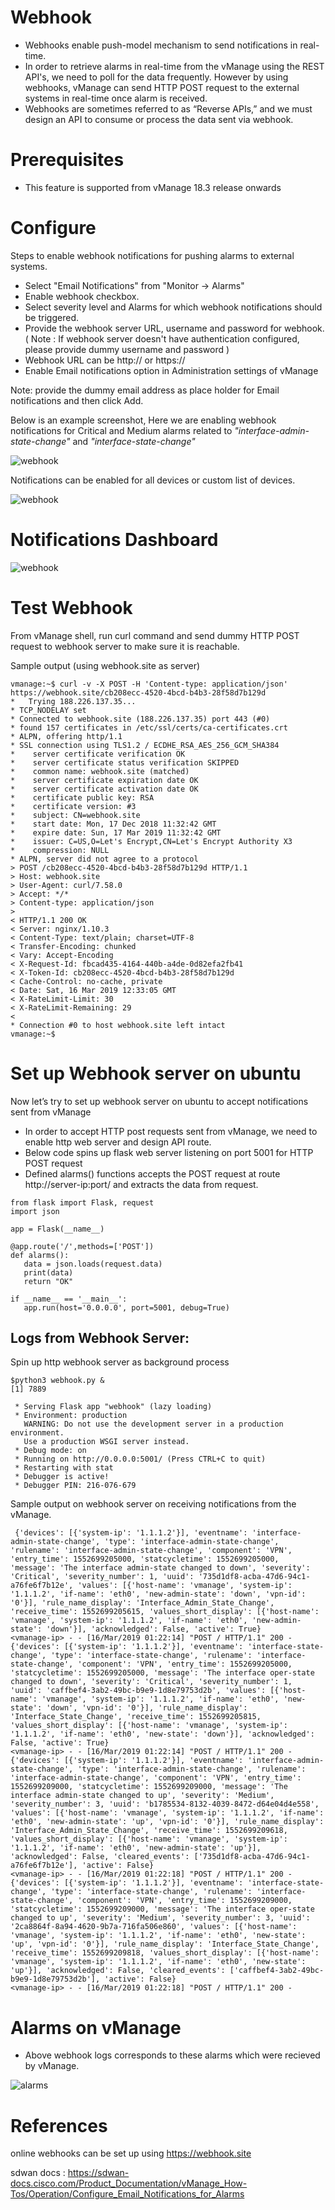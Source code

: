 # Webhook 

-   Webhooks enable push-model mechanism to send notifications in real-time.
-   In order to retrieve alarms in real-time from the vManage using the REST API's, we need to poll for the data frequently. However by using webhooks, vManage can send HTTP POST request to the external systems in real-time once alarm is received. 
-   Webhooks are sometimes referred to as “Reverse APIs,” and we must design an API to consume or process the data sent via webhook.

# Prerequisites

-  This feature is supported from vManage 18.3 release onwards

# Configure

Steps to enable webhook notifications for pushing alarms to external systems.

-    Select "Email Notifications" from "Monitor -> Alarms" 
-    Enable webhook checkbox. 
-    Select severity level and Alarms for which webhook notifications should be triggered.
-    Provide the webhook server URL, username and password for webhook. ( Note : If webhook server doesn't have authentication configured, please provide dummy username and password )
-    Webhook URL can be http:// or https://
-    Enable Email notifications option in Administration settings of vManage 

Note: provide the dummy email address as place holder for Email notifications and then click Add.

Below is an example screenshot, Here we are enabling webhook notifications for Critical and Medium alarms related to *"interface-admin-state-change"* and *"interface-state-change"*

![webhook](images/webhook_create_4.png)

Notifications can be enabled for all devices or custom list of devices. 

![webhook](images/webhook_create_3.png)

#	Notifications Dashboard 

![webhook](images/webhook_create_2.png)

# Test Webhook

From vManage shell, run curl command and send dummy HTTP POST request to webhook server to make sure it is reachable.

Sample output (using webhook.site as server)

```
vmanage:~$ curl -v -X POST -H 'Content-type: application/json' https://webhook.site/cb208ecc-4520-4bcd-b4b3-28f58d7b129d
*   Trying 188.226.137.35...
* TCP_NODELAY set
* Connected to webhook.site (188.226.137.35) port 443 (#0)
* found 157 certificates in /etc/ssl/certs/ca-certificates.crt
* ALPN, offering http/1.1
* SSL connection using TLS1.2 / ECDHE_RSA_AES_256_GCM_SHA384
* 	 server certificate verification OK
* 	 server certificate status verification SKIPPED
* 	 common name: webhook.site (matched)
* 	 server certificate expiration date OK
* 	 server certificate activation date OK
* 	 certificate public key: RSA
* 	 certificate version: #3
* 	 subject: CN=webhook.site
* 	 start date: Mon, 17 Dec 2018 11:32:42 GMT
* 	 expire date: Sun, 17 Mar 2019 11:32:42 GMT
* 	 issuer: C=US,O=Let's Encrypt,CN=Let's Encrypt Authority X3
* 	 compression: NULL
* ALPN, server did not agree to a protocol
> POST /cb208ecc-4520-4bcd-b4b3-28f58d7b129d HTTP/1.1
> Host: webhook.site
> User-Agent: curl/7.58.0
> Accept: */*
> Content-type: application/json
>
< HTTP/1.1 200 OK
< Server: nginx/1.10.3
< Content-Type: text/plain; charset=UTF-8
< Transfer-Encoding: chunked
< Vary: Accept-Encoding
< X-Request-Id: fbcad435-4164-440b-a4de-0d82efa2fb41
< X-Token-Id: cb208ecc-4520-4bcd-b4b3-28f58d7b129d
< Cache-Control: no-cache, private
< Date: Sat, 16 Mar 2019 12:33:05 GMT
< X-RateLimit-Limit: 30
< X-RateLimit-Remaining: 29
<
* Connection #0 to host webhook.site left intact
vmanage:~$
```

# Set up Webhook server on ubuntu

Now let’s try to set up webhook server on ubuntu to accept notifications sent from vManage

- In order to accept HTTP post requests sent from vManage, we need to enable http web server and design API route.
- Below code spins up flask web server listening on port 5001 for HTTP POST request
- Defined alarms() functions accepts the POST request at route http://server-ip:port/ and extracts the data from request.

```
from flask import Flask, request
import json

app = Flask(__name__)

@app.route('/',methods=['POST'])
def alarms():
   data = json.loads(request.data)
   print(data)
   return "OK"

if __name__ == '__main__':
   app.run(host='0.0.0.0', port=5001, debug=True)
```

## Logs from Webhook Server:

Spin up http webhook server as background process

```
$python3 webhook.py &
[1] 7889

 * Serving Flask app "webhook" (lazy loading)
 * Environment: production
   WARNING: Do not use the development server in a production environment.
   Use a production WSGI server instead.
 * Debug mode: on
 * Running on http://0.0.0.0:5001/ (Press CTRL+C to quit)
 * Restarting with stat
 * Debugger is active!
 * Debugger PIN: 216-076-679
```

Sample output on webhook server on receiving notifications from the vManage.

```
 {'devices': [{'system-ip': '1.1.1.2'}], 'eventname': 'interface-admin-state-change', 'type': 'interface-admin-state-change', 'rulename': 'interface-admin-state-change', 'component': 'VPN', 'entry_time': 1552699205000, 'statcycletime': 1552699205000, 'message': 'The interface admin-state changed to down', 'severity': 'Critical', 'severity_number': 1, 'uuid': '735d1df8-acba-47d6-94c1-a76fe6f7b12e', 'values': [{'host-name': 'vmanage', 'system-ip': '1.1.1.2', 'if-name': 'eth0', 'new-admin-state': 'down', 'vpn-id': '0'}], 'rule_name_display': 'Interface_Admin_State_Change', 'receive_time': 1552699205615, 'values_short_display': [{'host-name': 'vmanage', 'system-ip': '1.1.1.2', 'if-name': 'eth0', 'new-admin-state': 'down'}], 'acknowledged': False, 'active': True}
<vmanage-ip> - - [16/Mar/2019 01:22:14] "POST / HTTP/1.1" 200 -
{'devices': [{'system-ip': '1.1.1.2'}], 'eventname': 'interface-state-change', 'type': 'interface-state-change', 'rulename': 'interface-state-change', 'component': 'VPN', 'entry_time': 1552699205000, 'statcycletime': 1552699205000, 'message': 'The interface oper-state changed to down', 'severity': 'Critical', 'severity_number': 1, 'uuid': 'caffbef4-3ab2-49bc-b9e9-1d8e79753d2b', 'values': [{'host-name': 'vmanage', 'system-ip': '1.1.1.2', 'if-name': 'eth0', 'new-state': 'down', 'vpn-id': '0'}], 'rule_name_display': 'Interface_State_Change', 'receive_time': 1552699205815, 'values_short_display': [{'host-name': 'vmanage', 'system-ip': '1.1.1.2', 'if-name': 'eth0', 'new-state': 'down'}], 'acknowledged': False, 'active': True}
<vmanage-ip> - - [16/Mar/2019 01:22:14] "POST / HTTP/1.1" 200 -
{'devices': [{'system-ip': '1.1.1.2'}], 'eventname': 'interface-admin-state-change', 'type': 'interface-admin-state-change', 'rulename': 'interface-admin-state-change', 'component': 'VPN', 'entry_time': 1552699209000, 'statcycletime': 1552699209000, 'message': 'The interface admin-state changed to up', 'severity': 'Medium', 'severity_number': 3, 'uuid': 'b1785534-8132-4039-8472-d64e04d4e558', 'values': [{'host-name': 'vmanage', 'system-ip': '1.1.1.2', 'if-name': 'eth0', 'new-admin-state': 'up', 'vpn-id': '0'}], 'rule_name_display': 'Interface_Admin_State_Change', 'receive_time': 1552699209618, 'values_short_display': [{'host-name': 'vmanage', 'system-ip': '1.1.1.2', 'if-name': 'eth0', 'new-admin-state': 'up'}], 'acknowledged': False, 'cleared_events': ['735d1df8-acba-47d6-94c1-a76fe6f7b12e'], 'active': False}
<vmanage-ip> - - [16/Mar/2019 01:22:18] "POST / HTTP/1.1" 200 -
{'devices': [{'system-ip': '1.1.1.2'}], 'eventname': 'interface-state-change', 'type': 'interface-state-change', 'rulename': 'interface-state-change', 'component': 'VPN', 'entry_time': 1552699209000, 'statcycletime': 1552699209000, 'message': 'The interface oper-state changed to up', 'severity': 'Medium', 'severity_number': 3, 'uuid': '2ca8864f-8a94-4620-9b7a-716fa506e860', 'values': [{'host-name': 'vmanage', 'system-ip': '1.1.1.2', 'if-name': 'eth0', 'new-state': 'up', 'vpn-id': '0'}], 'rule_name_display': 'Interface_State_Change', 'receive_time': 1552699209818, 'values_short_display': [{'host-name': 'vmanage', 'system-ip': '1.1.1.2', 'if-name': 'eth0', 'new-state': 'up'}], 'acknowledged': False, 'cleared_events': ['caffbef4-3ab2-49bc-b9e9-1d8e79753d2b'], 'active': False}
<vmanage-ip> - - [16/Mar/2019 01:22:18] "POST / HTTP/1.1" 200 -
```

# Alarms on vManage

-	Above webhook logs corresponds to these alarms which were recieved by vManage.

![alarms](images/alarms.png)

# References

online webhooks can be set up using https://webhook.site

sdwan docs : https://sdwan-docs.cisco.com/Product_Documentation/vManage_How-Tos/Operation/Configure_Email_Notifications_for_Alarms
